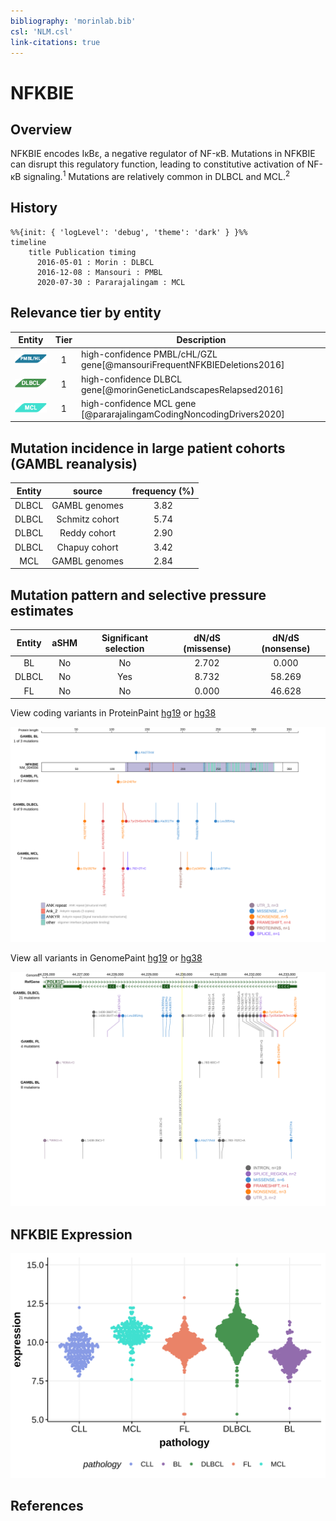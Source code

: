 ```yaml
---
bibliography: 'morinlab.bib'
csl: 'NLM.csl'
link-citations: true
---
```

# NFKBIE

## Overview
NFKBIE encodes IκBε, a negative regulator of NF-κB. Mutations in NFKBIE can disrupt this regulatory function, leading to constitutive activation of NF-κB signaling.<sup>1</sup> Mutations are relatively common in DLBCL and MCL.<sup>2</sup> 

## History

```mermaid
%%{init: { 'logLevel': 'debug', 'theme': 'dark' } }%%
timeline
    title Publication timing
      2016-05-01 : Morin : DLBCL
      2016-12-08 : Mansouri : PMBL
      2020-07-30 : Pararajalingam : MCL
```

## Relevance tier by entity

|Entity|Tier|Description               |
|:------:|:----:|--------------------------|
|![PMBL](images/icons/PMBL_tier1.png)|1|high-confidence PMBL/cHL/GZL gene[@mansouriFrequentNFKBIEDeletions2016]|
|![DLBCL](images/icons/DLBCL_tier1.png) |1   |high-confidence DLBCL gene[@morinGeneticLandscapesRelapsed2016]|
|![MCL](images/icons/MCL_tier1.png)   |1   |high-confidence MCL gene  [@pararajalingamCodingNoncodingDrivers2020]|

## Mutation incidence in large patient cohorts (GAMBL reanalysis)

|Entity|source        |frequency (%)|
|:------:|:--------------:|:-------------:|
|DLBCL |GAMBL genomes |3.82         |
|DLBCL |Schmitz cohort|5.74         |
|DLBCL |Reddy cohort  |2.90         |
|DLBCL |Chapuy cohort |3.42         |
|MCL   |GAMBL genomes |2.84         |

## Mutation pattern and selective pressure estimates

|Entity|aSHM|Significant selection|dN/dS (missense)|dN/dS (nonsense)|
|:------:|:----:|:---------------------:|:----------------:|:----------------:|
|BL    |No  |No                   |2.702           | 0.000          |
|DLBCL |No  |Yes                  |8.732           |58.269          |
|FL    |No  |No                   |0.000           |46.628          |




View coding variants in ProteinPaint [hg19](https://morinlab.github.io/LLMPP/GAMBL/NFKBIE_protein.html)  or [hg38](https://morinlab.github.io/LLMPP/GAMBL/NFKBIE_protein_hg38.html)

![](images/proteinpaint/NFKBIE_NM_004556.svg)

View all variants in GenomePaint [hg19](https://morinlab.github.io/LLMPP/GAMBL/NFKBIE.html)  or [hg38](https://morinlab.github.io/LLMPP/GAMBL/NFKBIE_hg38.html)

![](images/proteinpaint/NFKBIE.svg)

## NFKBIE Expression
![](images/gene_expression/NFKBIE_by_pathology.svg)

## References
<!-- ORIGIN: morinGeneticLandscapesRelapsed2016 -->
<!-- DLBCL: morinGeneticLandscapesRelapsed2016 -->
<!-- MCL: pararajalingamCodingNoncodingDrivers2020 -->
<!-- PMBL: mansouriFrequentNFKBIEDeletions2016 -->

